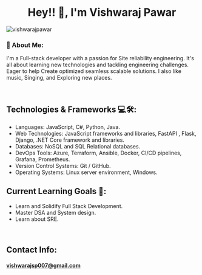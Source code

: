 <h1 align="center">Hey!! 👋, I'm Vishwaraj Pawar </h1> 
<p align="left"> <img src="https://komarev.com/ghpvc/?username=vishwarajpawar&label=Profile%20views&color=0e75b6&style=flat" alt="vishwarajpawar" /> </p>

<h3> 💫 About Me:</h3>
<p> I'm a Full-stack developer with a passion for Site reliability engineering. It's all about learning new technologies and tackling engineering challenges. 
Eager to help Create optimized seamless scalable solutions. I also like music, Singing, and Exploring new places.</p>
<br>
<h2>Technologies & Frameworks 💻🛠️:</h2>
<ul>
<li>Languages: JavaScript, C#, Python, Java.</li>
<li>Web Technologies: JavaScript frameworks and libraries, FastAPI , Flask, Django, .NET Core framework and libraries.</li>
<li>Databases: NoSQL and SQL Relational databases.</li>
<li>DevOps Tools: Azure, Terraform, Ansible, Docker, CI/CD pipelines, Grafana, Prometheus.</li>
<li>Version Control Systems:  Git / GitHub.</li>
<li>Operating Systems: Linux server environment, Windows.</li>
</ul>

<h2>Current Learning Goals 🎯:</h2>
<ul>
<li>Learn and Solidify Full Stack Development.</li>
<li>Master DSA and System design.</li>
<li>Learn about SRE.</li>
</ul>
<br>
<h2>Contact Info: </h2>
<h4><a href="vishwarajsp007@gmail.com">vishwarajsp007@gmail.com</a></h4>
